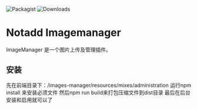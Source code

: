 ![Packagist](https://img.shields.io/packagist/v/notadd/imagesmanager.svg)
![Downloads](https://img.shields.io/packagist/dt/notadd/imagesmanager.svg)

# Notadd Imagemanager

ImageManager 是一个图片上传及管理插件。

## 安装

先在前端目录下：/images-manager/resources/mixes/administration
运行npm install 来安装必须文件
然后npm run build来打包压缩文件到dist目录
最后在后台安装和启用就可以了
